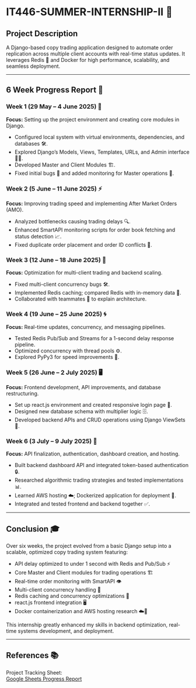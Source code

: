 # IT446-SUMMER-INTERNSHIP-II 🚀

## Project Description
A Django-based copy trading application designed to automate order replication across multiple client accounts with real-time status updates. It leverages Redis 🐳 and Docker for high performance, scalability, and seamless deployment.

---

## 6 Week Progress Report 📅

### Week 1 (29 May – 4 June 2025) 🎯  
**Focus:** Setting up the project environment and creating core modules in Django.  
- Configured local system with virtual environments, dependencies, and databases 🛠️.  
- Explored Django’s Models, Views, Templates, URLs, and Admin interface 👨‍💻.  
- Developed Master and Client Modules 🏗️.  
- Fixed initial bugs 🐛 and added monitoring for Master operations 👀.

### Week 2 (5 June – 11 June 2025) ⚡  
**Focus:** Improving trading speed and implementing After Market Orders (AMO).  
- Analyzed bottlenecks causing trading delays 🔍.  
- Enhanced SmartAPI monitoring scripts for order book fetching and status detection 📈.  
- Fixed duplicate order placement and order ID conflicts 🐞.

### Week 3 (12 June – 18 June 2025) 🔧  
**Focus:** Optimization for multi-client trading and backend scaling.  
- Fixed multi-client concurrency bugs 🛠️.  
- Implemented Redis caching; compared Redis with in-memory data 💾.  
- Collaborated with teammates 🤝 to explain architecture.

### Week 4 (19 June – 25 June 2025) 🌀  
**Focus:** Real-time updates, concurrency, and messaging pipelines.  
- Tested Redis Pub/Sub and Streams for a 1-second delay response pipeline.  
- Optimized concurrency with thread pools ⚙️.  
- Explored PyPy3 for speed improvements 🚀.

### Week 5 (26 June – 2 July 2025) 🖥️  
**Focus:** Frontend development, API improvements, and database restructuring.  
- Set up react.js environment and created responsive login page 🔐.  
- Designed new database schema with multiplier logic 🗄️.  
- Developed backend APIs and CRUD operations using Django ViewSets 🔄.

### Week 6 (3 July – 9 July 2025) 🎉  
**Focus:** API finalization, authentication, dashboard creation, and hosting.  
- Built backend dashboard API and integrated token-based authentication 🔒.  
- Researched algorithmic trading strategies and tested implementations 📊.  
- Learned AWS hosting ☁️; Dockerized application for deployment 🐳.  
- Integrated and tested frontend and backend together ✅.

---

## Conclusion 🎓  
Over six weeks, the project evolved from a basic Django setup into a scalable, optimized copy trading system featuring:  
- API delay optimized to under 1 second with Redis and Pub/Sub ⚡  
- Core Master and Client modules for trading operations 🏗️  
- Real-time order monitoring with SmartAPI 👁️  
- Multi-client concurrency handling 🧵  
- Redis caching and concurrency optimizations 💾  
- react.js frontend integration 🖥️  
- Docker containerization and AWS hosting research ☁️🐳  

This internship greatly enhanced my skills in backend optimization, real-time systems development, and deployment.

---

## References 📚  
Project Tracking Sheet:  
[Google Sheets Progress Report](https://docs.google.com/spreadsheets/d/1n5FHY-2lP-1wNWBsF9kvFVRMVhKy6CmA7kszO_gOm3Q/edit?gid=0#gid=0)
